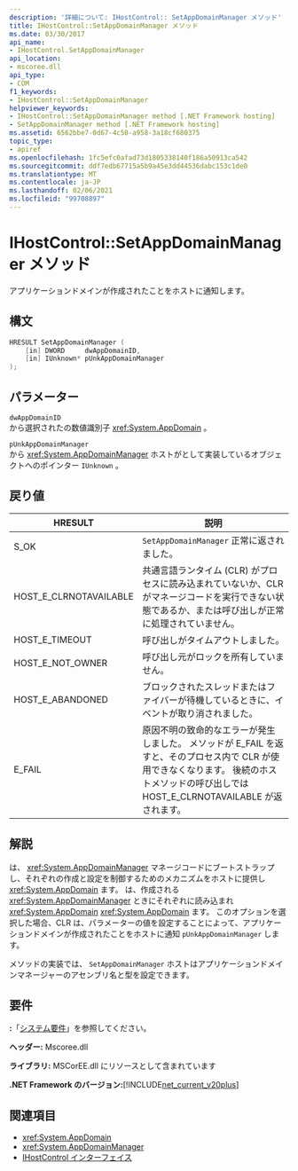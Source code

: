 ```yaml
---
description: '詳細について: IHostControl:: SetAppDomainManager メソッド'
title: IHostControl::SetAppDomainManager メソッド
ms.date: 03/30/2017
api_name:
- IHostControl.SetAppDomainManager
api_location:
- mscoree.dll
api_type:
- COM
f1_keywords:
- IHostControl::SetAppDomainManager
helpviewer_keywords:
- IHostControl::SetAppDomainManager method [.NET Framework hosting]
- SetAppDomainManager method [.NET Framework hosting]
ms.assetid: 6562bbe7-0d67-4c50-a958-3a18cf680375
topic_type:
- apiref
ms.openlocfilehash: 1fc5efc0afad73d1805338140f186a50913ca542
ms.sourcegitcommit: ddf7edb67715a5b9a45e3dd44536dabc153c1de0
ms.translationtype: MT
ms.contentlocale: ja-JP
ms.lasthandoff: 02/06/2021
ms.locfileid: "99708897"
---
```

# <a name="ihostcontrolsetappdomainmanager-method"></a>IHostControl::SetAppDomainManager メソッド

アプリケーションドメインが作成されたことをホストに通知します。  
  
## <a name="syntax"></a>構文  
  
```cpp  
HRESULT SetAppDomainManager (  
    [in] DWORD     dwAppDomainID,  
    [in] IUnknown* pUnkAppDomainManager  
);  
```  
  
## <a name="parameters"></a>パラメーター  

 `dwAppDomainID`  
 から選択されたの数値識別子 <xref:System.AppDomain> 。  
  
 `pUnkAppDomainManager`  
 から <xref:System.AppDomainManager> ホストがとして実装しているオブジェクトへのポインター `IUnknown` 。  
  
## <a name="return-value"></a>戻り値  
  
|HRESULT|説明|  
|-------------|-----------------|  
|S_OK|`SetAppDomainManager` 正常に返されました。|  
|HOST_E_CLRNOTAVAILABLE|共通言語ランタイム (CLR) がプロセスに読み込まれていないか、CLR がマネージコードを実行できない状態であるか、または呼び出しが正常に処理されていません。|  
|HOST_E_TIMEOUT|呼び出しがタイムアウトしました。|  
|HOST_E_NOT_OWNER|呼び出し元がロックを所有していません。|  
|HOST_E_ABANDONED|ブロックされたスレッドまたはファイバーが待機しているときに、イベントが取り消されました。|  
|E_FAIL|原因不明の致命的なエラーが発生しました。 メソッドが E_FAIL を返すと、そのプロセス内で CLR が使用できなくなります。 後続のホストメソッドの呼び出しでは HOST_E_CLRNOTAVAILABLE が返されます。|  
  
## <a name="remarks"></a>解説  

 は、 <xref:System.AppDomainManager> マネージコードにブートストラップし、それぞれの作成と設定を制御するためのメカニズムをホストに提供し <xref:System.AppDomain> ます。 は、作成される <xref:System.AppDomainManager> ときにそれぞれに読み込まれ <xref:System.AppDomain> <xref:System.AppDomain> ます。 このオプションを選択した場合、CLR は、パラメーターの値を設定することによって、アプリケーションドメインが作成されたことをホストに通知 `pUnkAppDomainManager` します。  
  
 メソッドの実装では、 `SetAppDomainManager` ホストはアプリケーションドメインマネージャーのアセンブリ名と型を設定できます。  
  
## <a name="requirements"></a>要件  

 **:**「[システム要件](../../get-started/system-requirements.md)」を参照してください。  
  
 **ヘッダー:** Mscoree.dll  
  
 **ライブラリ:** MSCorEE.dll にリソースとして含まれています  
  
 **.NET Framework のバージョン:**[!INCLUDE[net_current_v20plus](../../../../includes/net-current-v20plus-md.md)]  
  
## <a name="see-also"></a>関連項目

- <xref:System.AppDomain>
- <xref:System.AppDomainManager>
- [IHostControl インターフェイス](ihostcontrol-interface.md)
